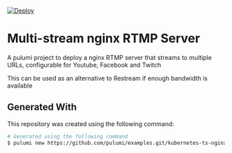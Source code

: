 [![Deploy](https://get.pulumi.com/new/button.svg)](https://app.pulumi.com/new?template=https://github.com/pulumi/examples/blob/master/kubernetes-ts-nginx/README.md)

# Multi-stream nginx RTMP Server

A pulumi project to deploy a nginx RTMP server that streams
to multiple URLs, configurable for Youtube, Facebook and Twitch

This can be used as an alternative to Restream if enough bandwidth 
is available


## Generated With

This repository was created using the following command:

```bash
# Generated using the following command
$ pulumi new https://github.com/pulumi/examples.git/kubernetes-ts-nginx --force
```
